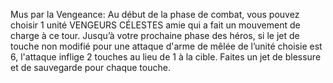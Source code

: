 Mus par la Vengeance: Au début de la
phase de combat, vous pouvez choisir 1
unité VENGEURS CÉLESTES amie qui a
fait un mouvement de charge à ce tour.
Jusqu’à votre prochaine phase des héros,
si le jet de touche non modifié pour une
attaque d'arme de mêlée de l’unité choisie
est 6, l'attaque inflige 2 touches au lieu
de 1 à la cible. Faites un jet de blessure
et de sauvegarde pour chaque touche.